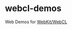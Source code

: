 webcl-demos
===========

Web Demos for [WebKit/WebCL](https://github.com/SRA-SiliconValley/webkit-webcl) 
